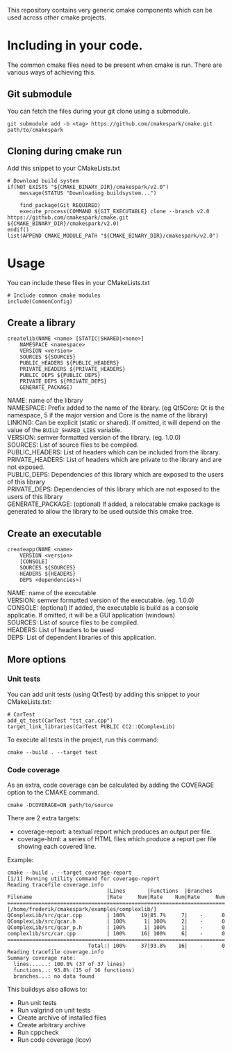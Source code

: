 This repository contains very generic cmake components which can be used across other cmake projects.

# Including in your code.
The common cmake files need to be present when cmake is run.
There are various ways of achieving this.

## Git submodule
You can fetch the files during your git clone using a submodule.
```
git submodule add -b <tag> https://github.com/cmakespark/cmake.git path/to/cmakespark
```

## Cloning during cmake run
Add this snippet to your CMakeLists.txt
```
# Download build system
if(NOT EXISTS "${CMAKE_BINARY_DIR}/cmakespark/v2.0")
    message(STATUS "Downloading buildsystem...")

    find_package(Git REQUIRED)
    execute_process(COMMAND ${GIT_EXECUTABLE} clone --branch v2.0 https://github.com/cmakespark/cmake.git ${CMAKE_BINARY_DIR}/cmakespark/v2.0)
endif()
list(APPEND CMAKE_MODULE_PATH "${CMAKE_BINARY_DIR}/cmakespark/v2.0")
```

# Usage

You can include these files in your CMakeLists.txt
```
# Include common cmake modules
include(CommonConfig)
```

## Create a library

```
createlib(NAME <name> [STATIC|SHARED|<none>]
    NAMESPACE <namespace>
    VERSION <version>
    SOURCES ${SOURCES}
    PUBLIC_HEADERS ${PUBLIC_HEADERS}
    PRIVATE_HEADERS ${PRIVATE_HEADERS}
    PUBLIC_DEPS ${PUBLIC_DEPS}
    PRIVATE_DEPS ${PRIVATE_DEPS}
    GENERATE_PACKAGE)
```
NAME: name of the library  
NAMESPACE: Prefix added to the name of the library. (eg Qt5Core: Qt is the namespace, 5 if the major version and Core is the name of the library)  
LINKING: Can be explicit (static or shared). If omitted, it will depend on the value of the ```BUILD_SHARED_LIBS``` variable.  
VERSION: semver formatted version of the library. (eg. 1.0.0)  
SOURCES: List of source files to be compiled.  
PUBLIC_HEADERS: List of headers which can be included from the library.  
PRIVATE_HEADERS: List of headers which are private to the library and are not exposed.  
PUBLIC_DEPS: Dependencies of this library which are exposed to the users of this library  
PRIVATE_DEPS: Dependencies of this library which are not exposed to the users of this library  
GENERATE_PACKAGE: (optional) If added, a relocatable cmake package is generated to allow the library to be used outside this cmake tree.

## Create an executable

```
createapp(NAME <name>
    VERSION <version>
    [CONSOLE]
    SOURCES ${SOURCES}
    HEADERS ${HEADERS}
    DEPS <dependencies>)
```
NAME: name of the executable  
VERSION: semver formatted version of the executable. (eg. 1.0.0)  
CONSOLE: (optional) If added, the executable is build as a console applicatie. If omitted, it will be a GUI application (windows)  
SOURCES: List of source files to be compiled.  
HEADERS: List of headers to be used  
DEPS: List of dependent libraries of this application.  

## More options

### Unit tests

You can add unit tests (using QtTest) by adding this snippet to your CMakeLists.txt:

```
# CarTest
add_qt_test(CarTest "tst_car.cpp")
target_link_libraries(CarTest PUBLIC CC2::QComplexLib)

```

To execute all tests in the project, run this command:

```
cmake --build . --target test
```

### Code coverage

As an extra, code coverage can be calculated by adding the COVERAGE option to the CMAKE command.
```
cmake -DCOVERAGE=ON path/to/source
```

There are 2 extra targets:
- coverage-report: a textual report which produces an output per file.
- coverage-html: a series of HTML files which produce a report per file showing each covered line.

Example:
```
cmake --build . --target coverage-report
[1/1] Running utility command for coverage-report
Reading tracefile coverage.info
                                |Lines       |Functions  |Branches    
Filename                        |Rate     Num|Rate    Num|Rate     Num
======================================================================
[/home/frederik/cmakespark/examples/complexlib/]
QComplexLib/src/qcar.cpp        | 100%     19|85.7%     7|    -      0
QComplexLib/src/qcar.h          | 100%      1| 100%     2|    -      0
QComplexLib/src/qcar_p.h        | 100%      1| 100%     1|    -      0
complexlib/src/car.cpp          | 100%     16| 100%     6|    -      0
======================================================================
                          Total:| 100%     37|93.8%    16|    -      0
Reading tracefile coverage.info
Summary coverage rate:
  lines......: 100.0% (37 of 37 lines)
  functions..: 93.8% (15 of 16 functions)
  branches...: no data found
```

This buildsys also allows to:
- Run unit tests
- Run valgrind on unit tests
- Create archive of installed files
- Create arbitrary archive
- Run cppcheck
- Run code coverage (lcov)
